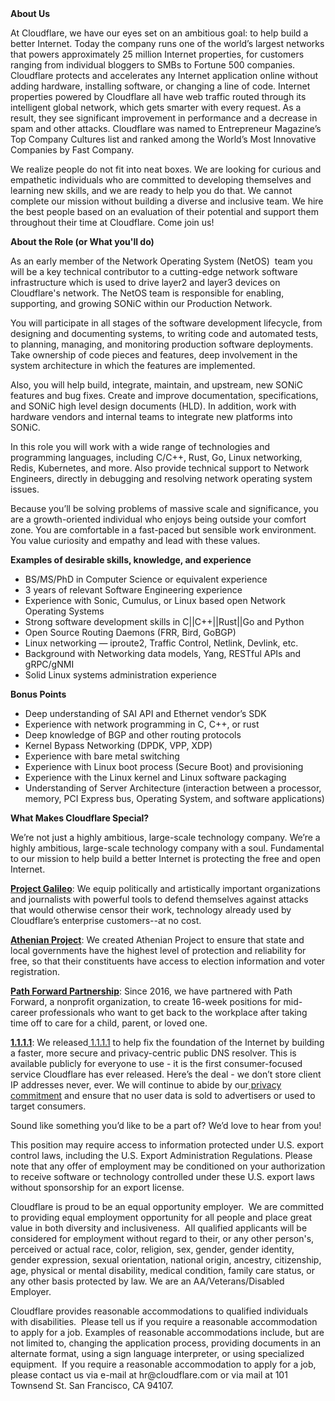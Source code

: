 <div class="content-intro">
	<div><strong>About Us</strong></div>
	<div>
		<p><span style="font-weight: 400;">At Cloudflare, we have our eyes set on an ambitious goal: to help build a better Internet. Today the company runs one of the world’s largest networks that powers approximately 25 million Internet properties, for customers ranging from individual bloggers to SMBs to Fortune 500 companies. Cloudflare protects and accelerates any Internet application online without adding hardware, installing software, or changing a line of code. Internet properties powered by Cloudflare all have web traffic routed through its intelligent global network, which gets smarter with every request. As a result, they see significant improvement in performance and a decrease in spam and other attacks. Cloudflare was named to Entrepreneur Magazine’s Top Company Cultures list and ranked among the World’s Most Innovative Companies by Fast Company.</span><span style="font-weight: 400;">&nbsp;</span></p>
		<p><span style="font-weight: 400;">We realize people do not fit into neat boxes. We are looking for curious and empathetic individuals who are committed to developing themselves and learning new skills, and we are ready to help you do that. We cannot complete our mission without building a diverse and inclusive team. We hire the best people based on an evaluation of their potential and support them throughout their time at Cloudflare. Come join us!&nbsp;</span></p>
	</div>
</div>
<p><strong>About the Role (or What you'll do)</strong></p>
<p><span style="font-weight: 400;">As an early member of the Network Operating System (NetOS)&nbsp; team you will be a key technical contributor to a cutting-edge network software infrastructure which is used to drive layer2 and layer3 devices on Cloudflare's network. The NetOS team is responsible for enabling, supporting, and growing SONiC within our Production Network.&nbsp;</span></p>
<p><span style="font-weight: 400;">You will participate in all stages of the software development lifecycle, from designing and documenting systems, to writing code and automated tests, to planning, managing, and monitoring production software deployments. Take ownership of code pieces and features, deep involvement in the system architecture in which the features are implemented.&nbsp;</span></p>
<p><span style="font-weight: 400;">Also, you will help build, integrate, maintain, and upstream, new SONiC features and bug fixes. Create and improve documentation, specifications, and SONiC high level design documents (HLD). In addition, work with hardware vendors and internal teams to integrate new platforms into SONiC.&nbsp;</span></p>
<p><span style="font-weight: 400;">In this role you will work with a wide range of technologies and programming languages, including C/C++, Rust, Go, Linux networking, Redis, Kubernetes, and more. Also provide technical support to Network Engineers, directly in debugging and resolving network operating system issues.</span></p>
<p><span style="font-weight: 400;">Because you’ll be solving problems of massive scale and significance, you are a growth-oriented individual who enjoys being outside your comfort zone. You are comfortable in a fast-paced but sensible work environment. You value curiosity and empathy and lead with these values.</span></p>
<p><strong>Examples of desirable skills, knowledge, and experience</strong></p>
<ul>
	<li><span style="font-weight: 400;">BS/MS/PhD in Computer Science or equivalent experience</span></li>
	<li><span style="font-weight: 400;">3 years of relevant Software Engineering experience</span></li>
	<li><span style="font-weight: 400;">Experience with Sonic, Cumulus, or Linux based open Network Operating Systems</span></li>
	<li><span style="font-weight: 400;">Strong software development skills in C||C++||Rust||Go and Python</span></li>
	<li><span style="font-weight: 400;">Open Source Routing Daemons (FRR, Bird, GoBGP)</span></li>
	<li><span style="font-weight: 400;">Linux networking — iproute2, Traffic Control, Netlink, Devlink, etc.&nbsp;</span></li>
	<li><span style="font-weight: 400;">Background with Networking data models, Yang, RESTful APIs and gRPC/gNMI</span></li>
	<li><span style="font-weight: 400;">Solid Linux systems administration experience</span></li>
</ul>
<p><strong>Bonus Points</strong></p>
<ul>
	<li><span style="font-weight: 400;">Deep understanding of SAI API and Ethernet vendor’s SDK</span></li>
	<li><span style="font-weight: 400;">Experience with network programming in C, C++, or rust</span></li>
	<li><span style="font-weight: 400;">Deep knowledge of BGP and other routing protocols</span></li>
	<li><span style="font-weight: 400;">Kernel Bypass Networking (DPDK, VPP, XDP)</span></li>
	<li><span style="font-weight: 400;">Experience with bare metal switching</span></li>
	<li><span style="font-weight: 400;">Experience with Linux boot process (Secure Boot) and provisioning</span></li>
	<li><span style="font-weight: 400;">Experience with the Linux kernel and Linux software packaging</span></li>
	<li><span style="font-weight: 400;">Understanding of Server Architecture (interaction between a processor, memory, PCI Express bus, Operating System, and software applications)</span></li>
</ul>
<div class="content-conclusion">
	<p><strong>What Makes Cloudflare Special?</strong></p>
	<p><span style="font-weight: 400;">We’re not just a highly ambitious, large-scale technology company. We’re a highly ambitious, large-scale technology company with a soul. Fundamental to our mission to help build a better Internet is protecting the free and open Internet.</span></p>
	<p><a href="https://blog.cloudflare.com/protecting-free-expression-online/"><strong>Project Galileo</strong></a><span style="font-weight: 400;">: We equip politically and artistically important organizations and journalists with powerful tools to defend themselves against attacks that would otherwise censor their work, technology already used by Cloudflare’s enterprise customers--at no cost.</span></p>
	<p><strong><a href="https://www.cloudflare.com/athenian/">Athenian Project</a></strong><span style="font-weight: 400;">: We created Athenian Project to ensure that state and local governments have the highest level of protection and reliability for free, so that their constituents have access to election information and voter registration.</span></p>
	<p><a href="https://blog.cloudflare.com/tag/path-forward/"><strong>Path Forward Partnership</strong></a><span style="font-weight: 400;">: Since 2016, we have partnered with Path Forward, a nonprofit organization, to create 16-week positions for mid-career professionals who want to get back to the workplace after taking time off to care for a child, parent, or loved one.</span></p>
	<p><a href="https://1.1.1.1/"><strong>1.1.1.1</strong></a><span style="font-weight: 400;">: We released</span><a href="https://1.1.1.1/"> <span style="font-weight: 400;">1.1.1.1</span></a><span style="font-weight: 400;"> to help fix the foundation of the Internet by building a faster, more secure and privacy-centric public DNS resolver. This is available publicly for everyone to use - it is the first consumer-focused service Cloudflare has ever released. Here’s the deal - we don’t store client IP addresses never, ever. We will continue to abide by our</span><a href="https://developers.cloudflare.com/1.1.1.1/privacy/public-dns-resolver"> privacy commitment</a><span style="font-weight: 400;"> and ensure that no user data is sold to advertisers or used to target consumers.</span></p>
	<p><span style="font-weight: 400;">Sound like something you’d like to be a part of? We’d love to hear from you!</span></p>
	<p><span style="font-weight: 400;">This position may require access to information protected under U.S. export control laws, including the U.S. Export Administration Regulations. Please note that any offer of employment may be conditioned on your authorization to receive software or technology controlled under these U.S. export laws without sponsorship for an export license.</span></p>
	<p><span style="font-weight: 400;">Cloudflare is proud to be an equal opportunity employer. &nbsp;We are committed to providing equal employment opportunity for all people and place great value in both diversity and inclusiveness. &nbsp;All qualified applicants will be considered for employment without regard to their, or any other person's, perceived or actual</span> <span style="font-weight: 400;">race, color, religion, sex, gender, gender identity, gender expression, sexual orientation, national origin, ancestry, citizenship, age, physical or mental disability, medical condition, family care status, or any other basis protected by law. </span><span style="font-weight: 400;">We are an AA/Veterans/Disabled Employer.</span></p>
	<p><span style="font-weight: 400;">Cloudflare provides reasonable accommodations to qualified individuals with disabilities. &nbsp;Please tell us if you require a reasonable accommodation to apply for a job. Examples of reasonable accommodations include, but are not limited to, changing the application process, providing documents in an alternate format, using a sign language interpreter, or using specialized equipment. &nbsp;If you require a reasonable accommodation to apply for a job, please contact us via e-mail at </span><span style="font-weight: 400;">hr@cloudflare.com</span><span style="font-weight: 400;"> or via mail at 101 Townsend St. San Francisco, CA 94107.</span></p>
</div>